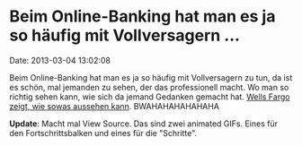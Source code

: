 Beim Online-Banking hat man es ja so häufig mit Vollversagern \...
==================================================================

Date: 2013-03-04 13:02:08

Beim Online-Banking hat man es ja so häufig mit Vollversagern zu tun, da
ist es schön, mal jemanden zu sehen, der das professionell macht. Wo man
so richtig sehen kann, wie sich da jemand Gedanken gemacht hat. [Wells
Fargo zeigt, wie sowas aussehen
kann](https://wellsoffice.wellsfargo.com/ceoportal/signon/loader.jsp).
BWAHAHAHAHAHAHA

**Update**: Macht mal View Source. Das sind zwei animated GIFs. Eines
für den Fortschrittsbalken und eines für die \"Schritte\".
